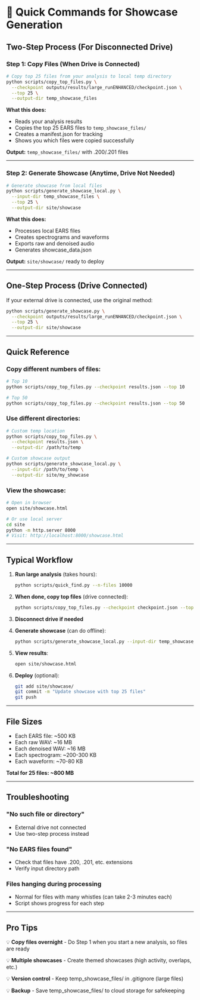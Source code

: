 # 🚀 Quick Commands for Showcase Generation

## Two-Step Process (For Disconnected Drive)

### Step 1: Copy Files (When Drive is Connected)
```bash
# Copy top 25 files from your analysis to local temp directory
python scripts/copy_top_files.py \
  --checkpoint outputs/results/large_runENHANCED/checkpoint.json \
  --top 25 \
  --output-dir temp_showcase_files
```

**What this does:**
- Reads your analysis results
- Copies the top 25 EARS files to `temp_showcase_files/`
- Creates a manifest.json for tracking
- Shows you which files were copied successfully

**Output:** `temp_showcase_files/` with .200/.201 files

---

### Step 2: Generate Showcase (Anytime, Drive Not Needed)
```bash
# Generate showcase from local files
python scripts/generate_showcase_local.py \
  --input-dir temp_showcase_files \
  --top 25 \
  --output-dir site/showcase
```

**What this does:**
- Processes local EARS files
- Creates spectrograms and waveforms
- Exports raw and denoised audio
- Generates showcase_data.json

**Output:** `site/showcase/` ready to deploy

---

## One-Step Process (Drive Connected)

If your external drive is connected, use the original method:

```bash
python scripts/generate_showcase.py \
  --checkpoint outputs/results/large_runENHANCED/checkpoint.json \
  --top 25 \
  --output-dir site/showcase
```

---

## Quick Reference

### Copy different numbers of files:
```bash
# Top 10
python scripts/copy_top_files.py --checkpoint results.json --top 10

# Top 50
python scripts/copy_top_files.py --checkpoint results.json --top 50
```

### Use different directories:
```bash
# Custom temp location
python scripts/copy_top_files.py \
  --checkpoint results.json \
  --output-dir /path/to/temp

# Custom showcase output
python scripts/generate_showcase_local.py \
  --input-dir /path/to/temp \
  --output-dir site/my_showcase
```

### View the showcase:
```bash
# Open in browser
open site/showcase.html

# Or use local server
cd site
python -m http.server 8000
# Visit: http://localhost:8000/showcase.html
```

---

## Typical Workflow

1. **Run large analysis** (takes hours):
   ```bash
   python scripts/quick_find.py --n-files 10000
   ```

2. **When done, copy top files** (drive connected):
   ```bash
   python scripts/copy_top_files.py --checkpoint checkpoint.json --top 25
   ```

3. **Disconnect drive if needed**

4. **Generate showcase** (can do offline):
   ```bash
   python scripts/generate_showcase_local.py --input-dir temp_showcase_files
   ```

5. **View results**:
   ```bash
   open site/showcase.html
   ```

6. **Deploy** (optional):
   ```bash
   git add site/showcase/
   git commit -m "Update showcase with top 25 files"
   git push
   ```

---

## File Sizes

- Each EARS file: ~500 KB
- Each raw WAV: ~16 MB
- Each denoised WAV: ~16 MB  
- Each spectrogram: ~200-300 KB
- Each waveform: ~70-80 KB

**Total for 25 files: ~800 MB**

---

## Troubleshooting

### "No such file or directory"
- External drive not connected
- Use two-step process instead

### "No EARS files found"
- Check that files have .200, .201, etc. extensions
- Verify input directory path

### Files hanging during processing
- Normal for files with many whistles (can take 2-3 minutes each)
- Script shows progress for each step

---

## Pro Tips

💡 **Copy files overnight** - Do Step 1 when you start a new analysis, so files are ready

💡 **Multiple showcases** - Create themed showcases (high activity, overlaps, etc.)

💡 **Version control** - Keep temp_showcase_files/ in .gitignore (large files)

💡 **Backup** - Save temp_showcase_files/ to cloud storage for safekeeping
